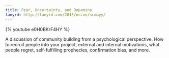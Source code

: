 ```yaml
---
title: Fear, Uncertainty, and Dopamine
lanyrd: http://lanyrd.com/2013/oscon/scmbyy/
---
```


{% youtube e0H0BKrF4HY %}

A discussion of community building from a psychological perspective. How to
recruit people into your project, external and internal motivations, what
people regret, self-fulfilling prophecies, confirmation bias, and more.

<!--more-->
